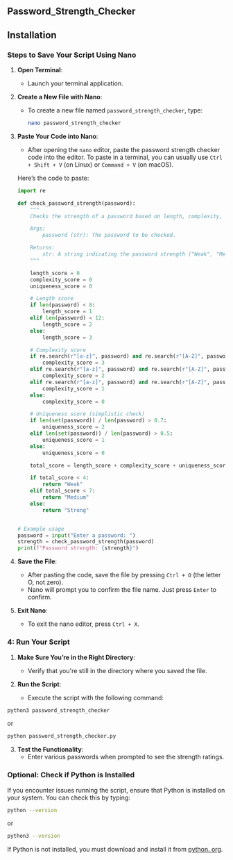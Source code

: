## Password_Strength_Checker

## Installation 

### Steps to Save Your Script Using Nano 

1. **Open Terminal**:
   - Launch your terminal application.

2. **Create a New File with Nano**:
   - To create a new file named `password_strength_checker`, type:
     ```bash
     nano password_strength_checker
     ```

3. **Paste Your Code into Nano**:
   - After opening the `nano` editor, paste the password strength checker code into the editor. To paste in a terminal, you can usually use `Ctrl + Shift + V` (on Linux) or `Command + V` (on macOS).

   Here’s the code to paste:

   ```python
   import re

   def check_password_strength(password):
       """
       Checks the strength of a password based on length, complexity, and uniqueness.

       Args:
           password (str): The password to be checked.

       Returns:
           str: A string indicating the password strength ("Weak", "Medium", "Strong").
       """

       length_score = 0
       complexity_score = 0
       uniqueness_score = 0

       # Length score
       if len(password) < 8:
           length_score = 1
       elif len(password) < 12:
           length_score = 2
       else:
           length_score = 3

       # Complexity score
       if re.search(r"[a-z]", password) and re.search(r"[A-Z]", password) and re.search(r"[0-9]", password) and re.search(r"[!@#$%^&*(),.?\":{}|<>]", password):
           complexity_score = 3
       elif re.search(r"[a-z]", password) and re.search(r"[A-Z]", password) and re.search(r"[0-9]", password):
           complexity_score = 2
       elif re.search(r"[a-z]", password) and re.search(r"[A-Z]", password):
           complexity_score = 1
       else:
           complexity_score = 0

       # Uniqueness score (simplistic check)
       if len(set(password)) / len(password) > 0.7:
           uniqueness_score = 2
       elif len(set(password)) / len(password) > 0.5:
           uniqueness_score = 1
       else:
           uniqueness_score = 0

       total_score = length_score + complexity_score + uniqueness_score

       if total_score < 4:
           return "Weak"
       elif total_score < 7:
           return "Medium"
       else:
           return "Strong"


   # Example usage
   password = input("Enter a password: ")
   strength = check_password_strength(password)
   print(f"Password strength: {strength}")
   ```

4. **Save the File**:
   - After pasting the code, save the file by pressing `Ctrl + O` (the letter O, not zero).
   - Nano will prompt you to confirm the file name. Just press `Enter` to confirm.

5. **Exit Nano**:
   - To exit the nano editor, press `Ctrl + X`.

### 4: Run Your Script

1. **Make Sure You’re in the Right Directory**:
   - Verify that you're still in the directory where you saved the file.

2. **Run the Script**:
   - Execute the script with the following command:
```bash
python3 password_strength_checker
```
or
```bash
python password_strength_checker.py
```

3. **Test the Functionality**:
   - Enter various passwords when prompted to see the strength ratings.

### Optional: Check if Python is Installed

If you encounter issues running the script, ensure that Python is installed on your system. You can check this by typing:

```bash
python --version
```
or
```bash
python3 --version
```

If Python is not installed, you must download and install it from [python. org](https://www.python.org/downloads/).







